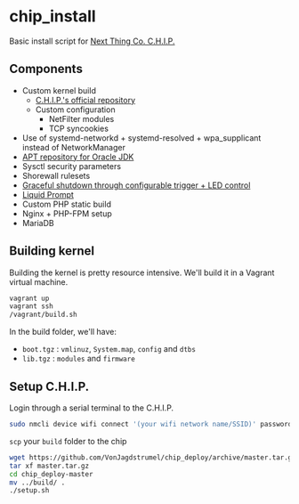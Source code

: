 # chip_install

Basic install script for [Next Thing Co. C.H.I.P.](https://getchip.com/pages/chip)

## Components

- Custom kernel build
    - [C.H.I.P.'s official repository](https://github.com/NextThingCo/CHIP-linux/tree/debian/4.4.13-ntc-mlc)
    - Custom configuration
        - NetFilter modules
        - TCP syncookies
- Use of systemd-networkd + systemd-resolved + wpa_supplicant instead of NetworkManager
- [APT repository for Oracle JDK](https://launchpad.net/~webupd8team/+archive/ubuntu/java)
- Sysctl security parameters
- Shorewall rulesets
- [Graceful shutdown through configurable trigger + LED control](https://github.com/fordsfords/blink)
- [Liquid Prompt](https://github.com/nojhan/liquidprompt)
- Custom PHP static build
- Nginx + PHP-FPM setup
- MariaDB

## Building kernel

Building the kernel is pretty resource intensive. We'll build it in a Vagrant virtual machine.

```sh
vagrant up
vagrant ssh
/vagrant/build.sh
```

In the build folder, we'll have:
- `boot.tgz` : `vmlinuz`, `System.map`, `config` and `dtbs`
- `lib.tgz` : `modules` and `firmware`

## Setup C.H.I.P.

Login through a serial terminal to the C.H.I.P.

```sh
sudo nmcli device wifi connect '(your wifi network name/SSID)' password '(your wifi password)' ifname wlan0
```

`scp` your `build` folder to the chip

```sh
wget https://github.com/VonJagdstrumel/chip_deploy/archive/master.tar.gz
tar xf master.tar.gz
cd chip_deploy-master
mv ../build/ .
./setup.sh
```
